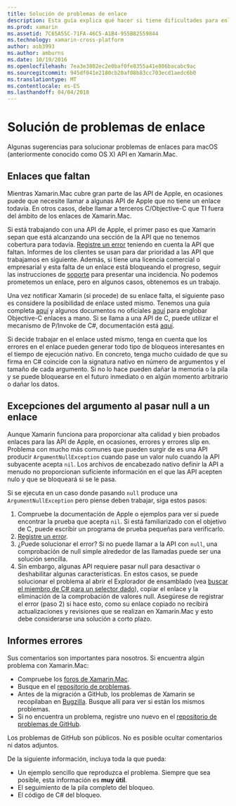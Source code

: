 ```yaml
---
title: Solución de problemas de enlace
description: Esta guía explica qué hacer si tiene dificultades para enlazar una biblioteca de C de objetivo.
ms.prod: xamarin
ms.assetid: 7C65A55C-71FA-46C5-A1B4-955B82559844
ms.technology: xamarin-cross-platform
author: asb3993
ms.author: amburns
ms.date: 10/19/2016
ms.openlocfilehash: 7ea3e3802ec2e0baf0fe8355a41e806bacabc9ac
ms.sourcegitcommit: 945df041e2180cb20af08b83cc703ecd1aedc6b0
ms.translationtype: MT
ms.contentlocale: es-ES
ms.lasthandoff: 04/04/2018
---
```

# <a name="binding-troubleshooting"></a>Solución de problemas de enlace

Algunas sugerencias para solucionar problemas de enlaces para macOS (anteriormente conocido como OS X) API en Xamarin.Mac.

## <a name="missing-bindings"></a>Enlaces que faltan

Mientras Xamarin.Mac cubre gran parte de las API de Apple, en ocasiones puede que necesite llamar a algunas API de Apple que no tiene un enlace todavía. En otros casos, debe llamar a terceros C/Objective-C que TI fuera del ámbito de los enlaces de Xamarin.Mac.

Si está trabajando con una API de Apple, el primer paso es que Xamarin sepan que está alcanzando una sección de la API que no tenemos cobertura para todavía. [Registre un error](#reporting-bugs) teniendo en cuenta la API que faltan. Informes de los clientes se usan para dar prioridad a las API que trabajamos en siguiente. Además, si tiene una licencia comercial o empresarial y esta falta de un enlace está bloqueando el progreso, seguir las instrucciones de [soporte](http://xamarin.com/support) para presentar una incidencia. No podemos prometemos un enlace, pero en algunos casos, obtenemos es un trabajo.

Una vez notificar Xamarin (si procede) de su enlace falta, el siguiente paso es considere la posibilidad de enlace usted mismo. Tenemos una guía completa [aquí](~/cross-platform/macios/binding/overview.md) y algunos documentos no oficiales [aquí](http://brendanzagaeski.appspot.com/xamarin/0002.html) para englobar Objective-C enlaces a mano. Si se llama a una API de C, puede utilizar el mecanismo de P/Invoke de C#, documentación está [aquí](http://www.mono-project.com/docs/advanced/pinvoke/).

Si decide trabajar en el enlace usted mismo, tenga en cuenta que los errores en el enlace pueden generar todo tipo de bloqueos interesantes en el tiempo de ejecución nativo. En concreto, tenga mucho cuidado de que su firma en C# coincide con la signatura nativo en número de argumentos y el tamaño de cada argumento. Si no lo hace pueden dañar la memoria o la pila y se puede bloquearse en el futuro inmediato o en algún momento arbitrario o dañar los datos.

## <a name="argument-exceptions-when-passing-null-to-a-binding"></a>Excepciones del argumento al pasar null a un enlace

Aunque Xamarin funciona para proporcionar alta calidad y bien probados enlaces para las API de Apple, en ocasiones, errores y errores slip en. Problema con mucho más comunes que pueden surgir de es una API producir `ArgumentNullException` cuando pase un valor nulo cuando la API subyacente acepta `nil`. Los archivos de encabezado nativo definir la API a menudo no proporcionan suficiente información en el que las API acepten nulo y que se bloqueará si se le pasa.

Si se ejecuta en un caso donde pasando `null` produce una `ArgumentNullException` pero piense deben trabajar, siga estos pasos:

1. Compruebe la documentación de Apple o ejemplos para ver si puede encontrar la prueba que acepta `nil`. Si está familiarizado con el objetivo de C, puede escribir un programa de prueba pequeñas para verificarlo.
2. [Registre un error](#reporting-bugs).
3. ¿Puede solucionar el error? Si no puede llamar a la API con `null`, una comprobación de null simple alrededor de las llamadas puede ser una solución sencilla.
4. Sin embargo, algunas API requiere pasar null para desactivar o deshabilitar algunas características. En estos casos, se puede solucionar el problema al abrir el Explorador de ensamblado (vea [buscar el miembro de C# para un selector dado](~/mac/app-fundamentals/mac-apis.md#finding_selector)), copiar el enlace y la eliminación de la comprobación de valores null. Asegúrese de registrar el error (paso 2) si hace esto, como su enlace copiado no recibirá actualizaciones y revisiones que se realizan en Xamarin.Mac y esto debe considerarse una solución a corto plazo.

<a name="reporting-bugs"/>

## <a name="reporting-bugs"></a>Informes errores

Sus comentarios son importantes para nosotros. Si encuentra algún problema con Xamarin.Mac:

- Compruebe los [foros de Xamarin.Mac](https://forums.xamarin.com/categories/mac).
- Busque en el [repositorio de problemas](https://github.com/xamarin/xamarin-macios/issues). 
- Antes de la migración a GitHub, los problemas de Xamarin se recopilaban en [Bugzilla](https://bugzilla.xamarin.com/describecomponents.cgi). Busque allí para ver si están los mismos problemas.
- Si no encuentra un problema, registre uno nuevo en el [repositorio de problemas de GitHub](https://github.com/xamarin/xamarin-macios/issues/new).

Los problemas de GitHub son públicos. No es posible ocultar comentarios ni datos adjuntos. 

De la siguiente información, incluya toda la que pueda:

- Un ejemplo sencillo que reproduzca el problema. Siempre que sea posible, esta información es **muy útil**. 
- El seguimiento de la pila completo del bloqueo.
- El código de C# del bloqueo. 

